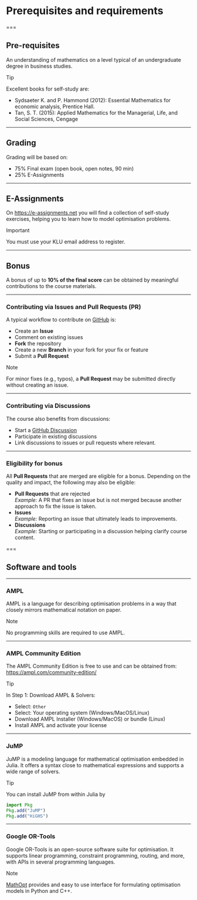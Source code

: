 # Prerequisites and requirements

===

## Pre-requisites

An understanding of mathematics on a level typical of an undergraduate degree in business studies. 

> [!TIP]
> Excellent books for self-study are:
> - Sydsaeter K. and P. Hammond (2012): Essential Mathematics for economic analysis, Prentice Hall.
> - Tan, S. T. (2015): Applied Mathematics for the Managerial, Life, and Social Sciences, Cengage

---

## Grading

Grading will be based on:

- 75% Final exam (open book, open notes, 90 min)
- 25% E-Assignments

---

## E-Assignments

On https://e-assignments.net you will find a collection of self-study exercises, helping you to learn how to model optimisation problems.

> [!IMPORTANT]
> You must use your KLU email address to register.


---

## Bonus

A bonus of up to **10% of the final score** can be obtained by meaningful contributions to the course materials. 

---

### Contributing via Issues and Pull Requests (PR)

A typical workflow to contribute on [GitHub](https://github.com/rajgoel/course-business-analytics-fundamentals) is:

- Create an **Issue**
- Comment on existing issues
- **Fork** the repository 
- Create a new **Branch** in your fork for your fix or feature
- Submit a **Pull Request**

> [!NOTE]
> For minor fixes (e.g., typos), a **Pull Request** may be submitted directly without creating an issue.

---

### Contributing via Discussions

The course also benefits from discussions:

- Start a [GitHub Discussion](https://github.com/rajgoel/course-business-analytics-fundamentals/discussions)
- Participate in existing discussions
- Link discussions to issues or pull requests where relevant.

---

### Eligibility for bonus

All **Pull Requests** that are merged are eligible for a bonus. Depending on the quality and impact, the following may also be eligible: 

- **Pull Requests** that are rejected  
  *Example:* A PR that fixes an issue but is not merged because another approach to fix the issue is taken.
- **Issues**  
  *Example:* Reporting an issue that ultimately leads to improvements.
- **Discussions**  
  *Example:* Starting or participating in a discussion helping clarify course content.

===

## Software and tools

---

### AMPL

AMPL is a language for describing optimisation problems in a way that closely mirrors mathematical notation on paper.

> [!NOTE]
> No programming skills are required to use AMPL.

---

### AMPL Community Edition

The AMPL Community Edition is free to use and can be obtained from: https://ampl.com/community-edition/

> [!TIP]
> In Step 1: Download AMPL & Solvers:  
>  - Select: `Other`
>  - Select: Your operating system (Windows/MacOS/Linux)
>  - Download AMPL Installer (Windows/MacOS) or bundle (Linux)
>  - Install AMPL and activate your license

---

### JuMP

JuMP is a modeling language for mathematical optimisation embedded in Julia. It offers a syntax close to mathematical expressions and supports a wide range of solvers.

> [!TIP]
> You can install JuMP from within Julia by
> ```julia
> import Pkg
> Pkg.add("JuMP")
> Pkg.add("HiGHS")
> ```

---

### Google OR-Tools

Google OR-Tools is an open-source software suite for optimisation. It supports linear programming, constraint programming, routing, and more, with APIs in several programming languages.

> [!NOTE]
> [MathOpt](https://developers.google.com/optimization/math_opt/basic_example) provides and easy to use interface for formulating optimisation models in Python and C++.

